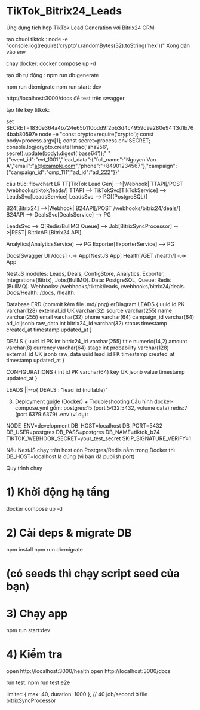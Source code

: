 # TikTok_Bitrix24_Leads
Ứng dụng tích hợp TikTok Lead Generation với Bitrix24 CRM

tạo chuoi tiktok :
node -e "console.log(require('crypto').randomBytes(32).toString('hex'))"
Xong dán vào env

chay docker:  docker compose up -d

tạo db tự động :
npm run db:generate

npm run db:migrate
npm run start: dev

http://localhost:3000/docs để test trên swagger

tạo file key titkok:

set SECRET=1830e364a4b724e65b110bdd9f2bb3d4c4959c9a280e94ff3d1b764bab80597e
node -e "const crypto=require('crypto'); const body=process.argv[1]; const secret=process.env.SECRET; console.log(crypto.createHmac('sha256', secret).update(body).digest('base64'));" "{\"event_id\":\"evt_1001\",\"lead_data\":{\"full_name\":\"Nguyen Van A\",\"email\":\"a@example.com\",\"phone\":\"+84901234567\"},\"campaign\":{\"campaign_id\":\"cmp_111\",\"ad_id\":\"ad_222\"}}"

cấu trúc:
flowchart LR
TT[TikTok Lead Gen] -->|Webhook| TTAPI[/POST /webhooks/tiktok/leads/]
TTAPI --> TikTokSvc[TikTokService] --> LeadsSvc[LeadsService]
LeadsSvc --> PG[(PostgreSQL)]

B24[Bitrix24] -->|Webhook| B24API[/POST /webhooks/bitrix24/deals/]
B24API --> DealsSvc[DealsService] --> PG

LeadsSvc --> Q[Redis/BullMQ Queue] --> Job[BitrixSyncProcessor] -->|REST| BitrixAPI[Bitrix24 API]

Analytics[AnalyticsService] --> PG
Exporter[ExporterService] --> PG

Docs[Swagger UI /docs] -.-> App[NestJS App]
Health[/GET /health/] -.-> App

NestJS modules: Leads, Deals, ConfigStore, Analytics, Exporter, Integrations(Bitrix), Jobs(BullMQ).
Data: PostgreSQL, Queue: Redis (BullMQ).
Webhooks: /webhooks/tiktok/leads, /webhooks/bitrix24/deals.
Docs/Health: /docs, /health.


Database ERD (commit kèm file .md/.png)
erDiagram
LEADS {
uuid id PK
varchar(128) external_id UK
varchar(32)  source
varchar(255) name
varchar(255) email
varchar(32)  phone
varchar(64)  campaign_id
varchar(64)  ad_id
jsonb        raw_data
int          bitrix24_id
varchar(32)  status
timestamp    created_at
timestamp    updated_at
}

DEALS {
uuid id PK
int          bitrix24_id
varchar(255) title
numeric(14,2) amount
varchar(8)   currency
varchar(64)  stage
int          probability
varchar(128) external_id UK
jsonb        raw_data
uuid         lead_id FK
timestamp    created_at
timestamp    updated_at
}

CONFIGURATIONS {
int id PK
varchar(64) key UK
jsonb       value
timestamp   updated_at
}

LEADS ||--o{ DEALS : "lead_id (nullable)"


3) Deployment guide (Docker) + Troubleshooting
   Cấu hình
docker-compose.yml gồm:
postgres:15 (port 5432:5432, volume data)
redis:7 (port 6379:6379)
.env (ví dụ):

NODE_ENV=development
DB_HOST=localhost
DB_PORT=5432
DB_USER=postgres
DB_PASS=postgres
DB_NAME=tiktok_b24
TIKTOK_WEBHOOK_SECRET=your_test_secret
SKIP_SIGNATURE_VERIFY=1


Nếu NestJS chạy trên host còn Postgres/Redis nằm trong Docker thì DB_HOST=localhost là 
đúng (vì bạn đã publish port)


Quy trình chạy
# 1) Khởi động hạ tầng
docker compose up -d

# 2) Cài deps & migrate DB
npm install
npm run db:migrate
# (có seeds thì chạy script seed của bạn)

# 3) Chạy app
npm run start:dev

# 4) Kiểm tra
open http://localhost:3000/health
open http://localhost:3000/docs


run test:
npm run test:e2e


limiter: { max: 40, duration: 1000 }, // 40 job/second
ở file bitrixSyncProcessor